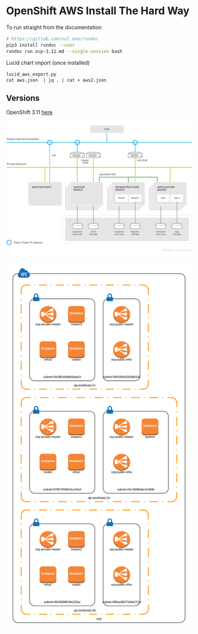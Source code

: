 # OpenShift AWS Install The Hard Way

To run straight from the documentation

```bash
# https://gitlab.com/nul.one/rundoc
pip3 install rundoc --user
rundoc run ocp-3.11.md --single-session bash
```

Lucid chart import (once installed)

```
lucid_aws_export.py
cat aws.json  | jq . | cat > aws2.json
```

## Versions
OpenShift 3.11 [here](ocp-3.11.md)

![architecture](images/topology.png)

![architecture](images/aws-ocp.png)

